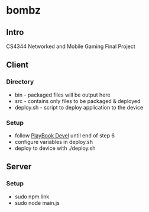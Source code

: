 # bombz

## Intro
CS4344 Networked and Mobile Gaming Final Project

## Client

### Directory
* bin - packaged files will be output here
* src - contains only files to be packaged & deployed
* deploy.sh - script to deploy application to the device

### Setup
* follow [PlayBook Devel](http://blog.nus.edu.sg/cs4344/playbook-devel/) until end of step 6
* configure variables in deploy.sh
* deploy to device with ./deploy.sh

## Server

### Setup
* sudo npm link
* sudo node main.js
